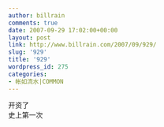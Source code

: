 ```yaml
---
author: billrain
comments: true
date: 2007-09-29 17:02:00+00:00
layout: post
link: http://www.billrain.com/2007/09/929/
slug: '929'
title: '929'
wordpress_id: 275
categories:
- 帐如流水|COMMON
---
```


开资了  
史上第一次  

